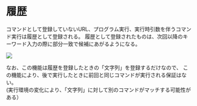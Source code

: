 # 履歴

コマンドとして登録していないURL、プログラム実行、実行時引数を伴うコマンド実行は履歴として登録される。
履歴として登録されたものは、次回以降のキーワード入力の際に部分一致で候補にあがるようになる。

![](../image/history.png)

なお、この機能は履歴を登録したときの「文字列」を登録するだけなので、
この機能により、後で実行したときに前回と同じコマンドが実行される保証はない。   
(実行環境の変化により、「文字列」に対して別のコマンドがマッチする可能性がある）

